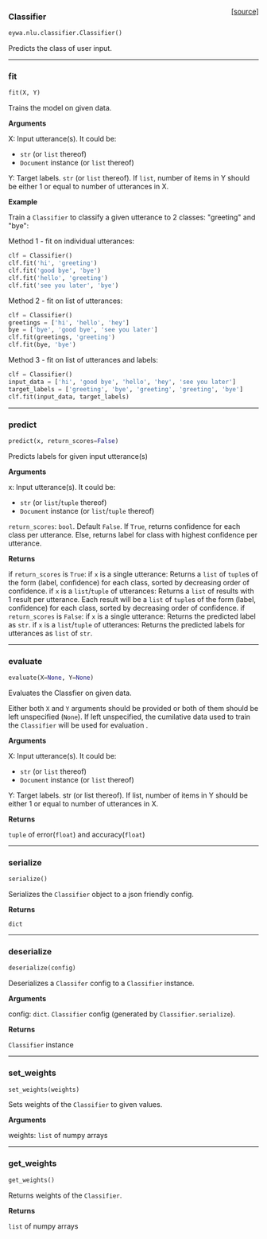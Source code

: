 <span style="float:right;">[[source]](https://github.com/farizrahman4u/eywa/tree/master/eywa/nlu/classifier.py#L10)</span>
### Classifier

```python
eywa.nlu.classifier.Classifier()
```



Predicts the class of user input.


----

### fit


```python
fit(X, Y)
```



Trains the model on given data.

__Arguments__

X: Input utterance(s). It could be:
- `str` (or `list` thereof)
- `Document` instance (or `list` thereof)

Y: Target labels. `str` (or `list` thereof). If `list`,
number of items in Y should be either 1 or equal
to number of utterances in X.

__Example__


Train a `Classifier` to classify a given utterance
to 2 classes: "greeting" and "bye":

Method 1 - fit on individual utterances:
```python
clf = Classifier()
clf.fit('hi', 'greeting')
clf.fit('good bye', 'bye')
clf.fit('hello', 'greeting')
clf.fit('see you later', 'bye')
```
Method 2 - fit on list of utterances:
```python
clf = Classifier()
greetings = ['hi', 'hello', 'hey']
bye = ['bye', 'good bye', 'see you later']
clf.fit(greetings, 'greeting')
clf.fit(bye, 'bye')
```
Method 3 - fit on list of utterances and labels:
```python
clf = Classifier()
input_data = ['hi', 'good bye', 'hello', 'hey', 'see you later']
target_labels = ['greeting', 'bye', 'greeting', 'greeting', 'bye']
clf.fit(input_data, target_labels)
```

----

### predict


```python
predict(x, return_scores=False)
```


Predicts labels for given input utterance(s)

__Arguments__

x: Input utterance(s). It could be:
- `str` (or `list`/`tuple` thereof)
- `Document` instance (or `list`/`tuple` thereof)

`return_scores`: `bool`. Default `False`.
If `True`, returns confidence for each class per utterance.
Else, returns label for class with highest confidence per utterance.

__Returns__

if `return_scores` is `True`:
if `x` is a single utterance:
    Returns a `list` of `tuple`s of the
    form (label, confidence) for each class,
    sorted by decreasing order of confidence.
if `x` is a `list`/`tuple` of utterances:
    Returns a `list` of results with 1 result per
    utterance. Each result will be a `list` of
    `tuple`s of the form (label, confidence) for
    each class, sorted by decreasing order of confidence.
if `return_scores` is `False`:
if `x` is a single utterance:
    Returns the predicted label as `str`.
if `x` is a `list`/`tuple` of utterances:
    Returns the predicted labels for utterances as `list` of
    `str`.
    
----

### evaluate


```python
evaluate(X=None, Y=None)
```


Evaluates the Classfier on given data.

Either both `X` and `Y` arguments should be provided
or both of them should be left unspecified (`None`).
If left unspecified, the cumilative data used to train
the `Classifier` will be used for evaluation .

__Arguments__

X: Input utterance(s). It could be:
- `str` (or `list` thereof)
- `Document` instance (or `list` thereof)

Y: Target labels. str (or list thereof). If list,
number of items in Y should be either 1 or equal
to number of utterances in X.

__Returns__

`tuple` of error(`float`) and accuracy(`float`)
    
----

### serialize


```python
serialize()
```


Serializes the `Classifier` object to a json
friendly config.

__Returns__

`dict`
    
----

### deserialize


```python
deserialize(config)
```


Deserializes a `Classifer` config to a `Classifier` instance.

__Arguments__

config: `dict`. `Classifier` config (generated by `Classifier.serialize`).

__Returns__

`Classifier` instance
    
----

### set_weights


```python
set_weights(weights)
```


Sets weights of the `Classifier` to given
values.

__Arguments__

weights: `list` of numpy arrays
    
----

### get_weights


```python
get_weights()
```


Returns weights of the `Classifier`.

__Returns__

`list` of numpy arrays
    